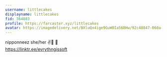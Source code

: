 ```yaml
---
username: littlecakes
displayname: littlecakes
fid: 364883
profile: https://farcaster.xyz/littlecakes
avatar: https://imagedelivery.net/BXluQx4ige9GuW0Ia56BHw/92c48847-060a-4828-46d9-c8d3972a9300/original
---
```

nipponneez she/her ✌️👧 🫧   
https://linktr.ee/evrythngissoft  
